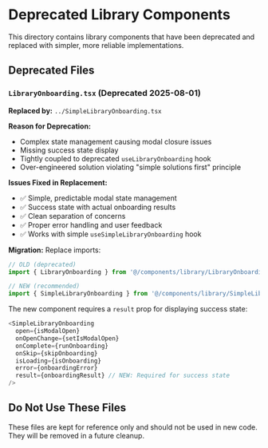 # Deprecated Library Components

This directory contains library components that have been deprecated and replaced with simpler, more reliable implementations.

## Deprecated Files

### `LibraryOnboarding.tsx` (Deprecated 2025-08-01)
**Replaced by:** `../SimpleLibraryOnboarding.tsx`

**Reason for Deprecation:**
- Complex state management causing modal closure issues
- Missing success state display
- Tightly coupled to deprecated `useLibraryOnboarding` hook
- Over-engineered solution violating "simple solutions first" principle

**Issues Fixed in Replacement:**
- ✅ Simple, predictable modal state management
- ✅ Success state with actual onboarding results
- ✅ Clean separation of concerns
- ✅ Proper error handling and user feedback
- ✅ Works with simple `useSimpleLibraryOnboarding` hook

**Migration:**
Replace imports:
```typescript
// OLD (deprecated)
import { LibraryOnboarding } from '@/components/library/LibraryOnboarding';

// NEW (recommended)
import { SimpleLibraryOnboarding } from '@/components/library/SimpleLibraryOnboarding';
```

The new component requires a `result` prop for displaying success state:
```typescript
<SimpleLibraryOnboarding 
  open={isModalOpen} 
  onOpenChange={setIsModalOpen}
  onComplete={runOnboarding}
  onSkip={skipOnboarding}
  isLoading={isOnboarding}
  error={onboardingError}
  result={onboardingResult} // NEW: Required for success state
/>
```

## Do Not Use These Files

These files are kept for reference only and should not be used in new code. They will be removed in a future cleanup.
